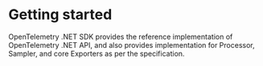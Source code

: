 # Getting started

OpenTelemetry .NET SDK provides the reference implementation of OpenTelemetry
.NET API, and also provides implementation for Processor, Sampler, and core
Exporters as per the specification.
